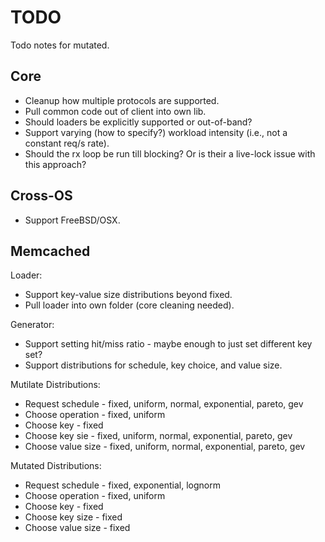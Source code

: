 # TODO

Todo notes for mutated.

## Core

* Cleanup how multiple protocols are supported.
* Pull common code out of client into own lib.
* Should loaders be explicitly supported or out-of-band?
* Support varying (how to specify?) workload intensity (i.e., not a constant
  req/s rate).
* Should the rx loop be run till blocking? Or is their a live-lock issue with
  this approach?

## Cross-OS

* Support FreeBSD/OSX.

## Memcached

Loader:
* Support key-value size distributions beyond fixed.
* Pull loader into own folder (core cleaning needed).

Generator:
* Support setting hit/miss ratio - maybe enough to just set different key set?
* Support distributions for schedule, key choice, and value size.

Mutilate Distributions:
* Request schedule  - fixed, uniform, normal, exponential, pareto, gev
* Choose operation  - fixed, uniform
* Choose key        - fixed
* Choose key sie    - fixed, uniform, normal, exponential, pareto, gev
* Choose value size - fixed, uniform, normal, exponential, pareto, gev

Mutated Distributions:
* Request schedule  - fixed, exponential, lognorm
* Choose operation  - fixed, uniform
* Choose key        - fixed
* Choose key size   - fixed
* Choose value size - fixed

